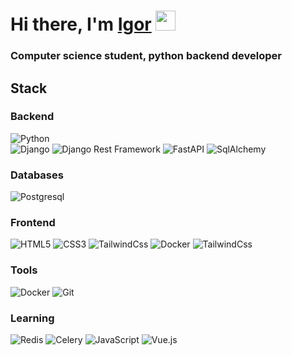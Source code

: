 <h1 align="left">Hi there, I'm <a href="[https://daniilshat.ru/](https://myportfolio-98udqkly9-igorbekchruin.vercel.app/)" target="_blank">Igor</a> 
<img src="https://github.com/blackcater/blackcater/raw/main/images/Hi.gif" height="32"/></h1>
<h3 align="left">Computer science student, python backend developer</h3>    

<h2>Stack</h2>

<h3>Backend</h3>

<a><img src="https://camo.githubusercontent.com/66827c53581cfee18c55618697d74a3c6167932d3c1980fba2019ef7a3e553b0/68747470733a2f2f696d672e736869656c64732e696f2f62616467652f2d507974686f6e2d626c61636b3f7374796c653d666c61742d737175617265266c6f676f3d507974686f6e" alt="Python" style="max-width: 100%;"></a>  
<a><img src="https://camo.githubusercontent.com/eb8d7eef4c7ab128ee2e8232f3d22cacf840b84e29023a33523322669db65401/68747470733a2f2f696d672e736869656c64732e696f2f62616467652f2d446a616e676f2d3061616434383f7374796c653d666c61742d737175617265266c6f676f3d446a616e676f" alt="Django"></a>
<a><img src="https://camo.githubusercontent.com/31b059d55d69f69db05c3c97eebc6b83d0e3e71f94ade208379a4936cad43590/68747470733a2f2f696d672e736869656c64732e696f2f62616467652f4452462d7265643f7374796c653d666c61742d737175617265266c6f676f3d446a616e676f" alt="Django Rest Framework"></a>
<a><img src="https://camo.githubusercontent.com/e81292e1ecd7af339d5f3e681ce57064d78cb3e5ce6ae78251644c02c525e281/68747470733a2f2f696d672e736869656c64732e696f2f62616467652f2d466173744150492d2532333030433742373f7374796c653d666c61742d737175617265266c6f676f3d46617374415049" alt="FastAPI"></a>
<a><img src="https://camo.githubusercontent.com/d543fff80e3669fbdbc647ce25f20917476273ff755a4b0f4f2113a677739dfe/68747470733a2f2f696d672e736869656c64732e696f2f62616467652f2d53716c416c6368656d792d4643413132313f7374796c653d666c61742d737175617265266c6f676f3d53716c416c6368656d79" alt="SqlAlchemy"></a>

<h3>Databases</h3>
<a><img src="https://camo.githubusercontent.com/1721875facfd6e2c719648650f53fe7eb33ec008e9032d129a9b0bb69f5e8136/68747470733a2f2f696d672e736869656c64732e696f2f62616467652f2d506f737467726573716c2d2532333263336535303f7374796c653d666c61742d737175617265266c6f676f3d506f737467726573716c" alt="Postgresql"></a>

<h3>Frontend</h3>

<a><img src="https://camo.githubusercontent.com/9a7c8c4ee62739436a191706be9f786a813dc377ce778522da198cb94874dc22/68747470733a2f2f696d672e736869656c64732e696f2f62616467652f2d48544d4c352d2532334534344432373f7374796c653d666c61742d737175617265266c6f676f3d68746d6c35266c6f676f436f6c6f723d666666666666" alt="HTML5"></a>
<a><img src="https://camo.githubusercontent.com/19d98ab99fe0a1a5c00ef27920be3ada8548f2476877db0598960ac2a5f8788d/68747470733a2f2f696d672e736869656c64732e696f2f62616467652f2d435353332d2532333135373242363f7374796c653d666c61742d737175617265266c6f676f3d63737333" alt="CSS3"></a>
<a><img src="https://camo.githubusercontent.com/0ab5db971cb59d26c31c7cb5e6361f4b3d57893bb25f59ef9b44d04cd64ef76a/68747470733a2f2f696d672e736869656c64732e696f2f62616467652f2d5461696c77696e644373732d2532333161323032633f7374796c653d666c61742d737175617265266c6f676f3d7461696c77696e642d637373" alt="TailwindCss"></a>
<a><img src="https://camo.githubusercontent.com/4d015bf250194995d899a5d2b90babf1afc4458c1589b93e58fdfa4119749a49/68747470733a2f2f696d672e736869656c64732e696f2f62616467652f2d446f636b65722d3436613266313f7374796c653d666c61742d737175617265266c6f676f3d646f636b6572266c6f676f436f6c6f723d7768697465" alt="Docker"></a>
<a><img src="" alt="TailwindCss"></a>


<h3>Tools</h3>

<a><img src="https://camo.githubusercontent.com/4d015bf250194995d899a5d2b90babf1afc4458c1589b93e58fdfa4119749a49/68747470733a2f2f696d672e736869656c64732e696f2f62616467652f2d446f636b65722d3436613266313f7374796c653d666c61742d737175617265266c6f676f3d646f636b6572266c6f676f436f6c6f723d7768697465" alt="Docker"></a>
<a><img src="https://camo.githubusercontent.com/edd3031a0956c904634f9a394267a6ba61e9a0bb95c9512a1fbc0725b4014d03/68747470733a2f2f696d672e736869656c64732e696f2f62616467652f2d4769742d626c61636b3f7374796c653d666c61742d737175617265266c6f676f3d676974" alt="Git"></a>

<h3>Learning</h3>

<a><img src="https://camo.githubusercontent.com/dc32909d12e70339fae97aea401080055ca65944dd6e930eb74084eda1bb3d73/68747470733a2f2f696d672e736869656c64732e696f2f62616467652f2d52656469732d4643413132313f7374796c653d666c61742d737175617265266c6f676f3d5265646973" alt="Redis"></a>
<a><img src="https://camo.githubusercontent.com/1fff5df6b8c39fefa0809b5f68b9469d69757807c8b1994ca87ea6277fce5b22/68747470733a2f2f696d672e736869656c64732e696f2f62616467652f2d43656c6572792d2532333030433742373f7374796c653d666c61742d737175617265266c6f676f3d43656c657279" alt="Celery"></a>
<a><img src="https://camo.githubusercontent.com/a1309b252e82434062012a8073fa9fc1416a96289b7ca11555577b9fbe1cf03e/68747470733a2f2f696d672e736869656c64732e696f2f62616467652f2d4a6176615363726970742d2532334637444631433f7374796c653d666c61742d737175617265266c6f676f3d6a617661736372697074266c6f676f436f6c6f723d303030303030266c6162656c436f6c6f723d25323346374446314326636f6c6f723d253233464643453541" alt="JavaScript"></a>
<a><img src="https://camo.githubusercontent.com/22dc91534814d7b9afa689c445c490c0f8cff057bd1a95d1729410c3a4b8c57c/68747470733a2f2f696d672e736869656c64732e696f2f62616467652f2d5675652e6a732d2532333263336535303f7374796c653d666c61742d737175617265266c6f676f3d7675652d646f742d6a73" alt="Vue.js"></a>
